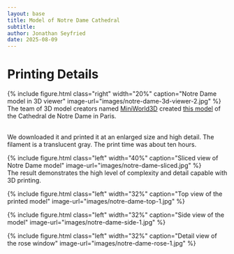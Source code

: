 ```yaml
---
layout: base
title: Model of Notre Dame Cathedral
subtitle:
author: Jonathan Seyfried
date: 2025-08-09
---
```


# Printing Details

{% include figure.html
  class="right"
  width="20%"
  caption="Notre Dame model in 3D viewer"
  image-url="images/notre-dame-3d-viewer-2.jpg"
%}
The team of 3D model creators named [MiniWorld3D](https://www.printables.com/@MiniWorld3D) created [this model](https://www.printables.com/model/274437-notre-dame-de-paris-france/files) of the Cathedral de Notre Dame in Paris.

<br style="clear: both">
We downloaded it and printed it at an enlarged size and high detail. The filament is a translucent gray. The print time was about ten hours. 

{% include figure.html
  class="left"
  width="40%"
  caption="Sliced view of Notre Dame model"
  image-url="images/notre-dame-sliced.jpg"
%}
<br style="clear: both">
The result demonstrates the high level of complexity and detail capable with 3D printing.

{% include figure.html
  class="left"
  width="32%"
  caption="Top view of the printed model"
  image-url="images/notre-dame-top-1.jpg"
%}

{% include figure.html
  class="left"
  width="32%"
  caption="Side view of the model"
  image-url="images/notre-dame-side-1.jpg"
%}

{% include figure.html
  class="left"
  width="32%"
  caption="Detail view of the rose window"
  image-url="images/notre-dame-rose-1.jpg"
%}
